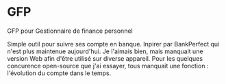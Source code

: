 # GFP
GFP pour Gestionnaire de finance personnel

Simple outil pour suivre ses compte en banque.
Inpirer par BankPerfect qui n'est plus maintenue aujourd'hui.
Je l'aimais bien, mais manquait une version Web afin d'être utilisé sur diverse appareil.
Pour les quelques concurence open-source que j'ai essayer, tous manquait une fonction : l'évolution du compte dans le temps.
